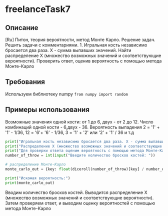 # freelanceTask7

## Описание
[Ru] Питон, теория вероятности, метод Монте Карло. Решение задач. Решить задачи с комментариями. 1. Игральная кость независимо бросается два раза. X - сумма выпавших значений. Найти распределение X (множество возможных значений и соответствующие вероятности). Проверить ответ, оценив вероятность с помощью метода Монте-Карло

## Требования
Используем библиотеку numpy
```from numpy import random```

## Примеры использования
Возможные значения одной кости: от 1 до 6, двух - от 2 до 12. Число комбинаций одной кости - 6,двух - 36. Вероятность выпадения 2 = '1' + '1' - 1/36, 12 = '6'+ '6' - 1/36, 3 = '1' + '2' или '2' + '1' / 36 и т.д
``` python
print("Игральная кость независимо бросается два раза. X - сумма выпавших значений.")
print("Распределение X (множество возможных значений и соответствующие вероятности): \n", x_out)
print("Для проверки ответа оценим вероятность с помощью метода Монте-Карло. ")
number_of_throw = int(input("Введите количество бросков костей: "))

# распределение Монте-Карло
monte_carlo_out = {key: float(diceroll(number_of_throw)[key] / number_of_throw) for key in range(2, 13)}

print("Искомая вероятность:")
print(monte_carlo_out)
```
Вводим количество бросков костей. Выводится распределение X (множество возможных значений и соответствующие вероятности). Затем проверяем ответ, и выводим оценку вероятностей с помощью метода Монте-Карло
